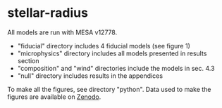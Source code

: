 # stellar-radius

All models are run with MESA v12778. 
  - "fiducial" directory includes 4 fiducial models (see figure 1)
  - "microphysics" directory includes all models presented in results section
  - "composition" and "wind" directories include the models in sec. 4.3
  - "null" directory includes results in the appendices

To make all the figures, see directory "python". 
Data used to make the figures are available on [Zenodo](https://doi.org/10.5281/zenodo.6621643).

